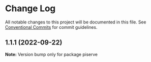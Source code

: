 # Change Log

All notable changes to this project will be documented in this file.
See [Conventional Commits](https://conventionalcommits.org) for commit guidelines.

## 1.1.1 (2022-09-22)

**Note:** Version bump only for package piserve
